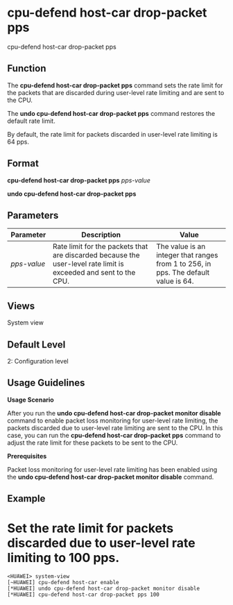 cpu-defend host-car drop-packet pps
===================================

cpu-defend host-car drop-packet pps

Function
--------



The **cpu-defend host-car drop-packet pps** command sets the rate limit for the packets that are discarded during user-level rate limiting and are sent to the CPU.

The **undo cpu-defend host-car drop-packet pps** command restores the default rate limit.



By default, the rate limit for packets discarded in user-level rate limiting is 64 pps.


Format
------

**cpu-defend host-car drop-packet pps** *pps-value*

**undo cpu-defend host-car drop-packet pps**


Parameters
----------

| Parameter | Description | Value |
| --- | --- | --- |
| *pps-value* | Rate limit for the packets that are discarded because the user-level rate limit is exceeded and sent to the CPU. | The value is an integer that ranges from 1 to 256, in pps. The default value is 64. |



Views
-----

System view


Default Level
-------------

2: Configuration level


Usage Guidelines
----------------

**Usage Scenario**

After you run the **undo cpu-defend host-car drop-packet monitor disable** command to enable packet loss monitoring for user-level rate limiting, the packets discarded due to user-level rate limiting are sent to the CPU. In this case, you can run the **cpu-defend host-car drop-packet pps** command to adjust the rate limit for these packets to be sent to the CPU.

**Prerequisites**

Packet loss monitoring for user-level rate limiting has been enabled using the **undo cpu-defend host-car drop-packet monitor disable** command.


Example
-------

# Set the rate limit for packets discarded due to user-level rate limiting to 100 pps.
```
<HUAWEI> system-view
[~HUAWEI] cpu-defend host-car enable
[*HUAWEI] undo cpu-defend host-car drop-packet monitor disable
[*HUAWEI] cpu-defend host-car drop-packet pps 100

```